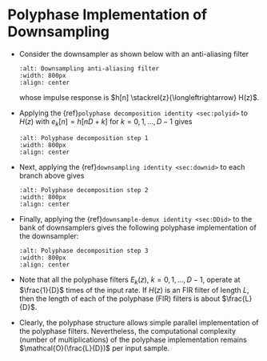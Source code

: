 # Polyphase Implementation of Downsampling 
* Consider the downsampler as shown below with an anti-aliasing filter

  ```{image} ../figs/polyD1.jpg 
  :alt: Downsampling anti-aliasing filter
  :width: 800px 
  :align: center 
  ```
  whose impulse response is $h[n] \stackrel{z}{\longleftrightarrow}
  H(z)$.
  

* Applying the {ref}`polyphase decomposition identity <sec:polyid>` to
  $H(z)$ with $e_k[n] = h[nD+k]$ for $k=0,1,\ldots, D-1$ gives
  ```{image} ../figs/polyD2.jpg 
  :alt: Polyphase decomposition step 1
  :width: 800px 
  :align: center 
  ```

* Next, applying the {ref}`downsampling identity <sec:downid>` to each
  branch above gives
  ```{image} ../figs/polyD3.jpg 
  :alt: Polyphase decomposition step 2
  :width: 800px 
  :align: center 
  ```

* Finally, applying the {ref}`downsample-demux identity <sec:DDid>` to the bank
  of downsamplers gives the following polyphase implementation of the downsampler:
  ```{image} ../figs/polyD4.jpg 
  :alt: Polyphase decomposition step 3
  :width: 800px 
  :align: center 
  ```

* Note that all the polyphase filters $E_k(z)$, $k=0,1,\ldots, D-1$,
  operate at $\frac{1}{D}$ times of the input rate. If $H(z)$ is an
  FIR filter of length $L$, then the length of each of the polyphase
  (FIR) filters is about $\frac{L}{D}$. 

* Clearly, the polyphase
  structure allows simple parallel implementation of the polyphase
  filters. Nevertheless, the computational complexity (number of
  multiplications) of the polyphase implementation remains
  $\mathcal{O}(\frac{L}{D})$ per input sample.
